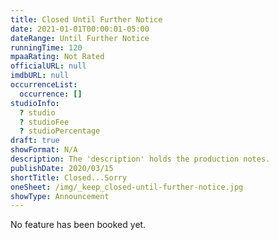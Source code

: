 ```yaml
---
title: Closed Until Further Notice
date: 2021-01-01T00:00:01-05:00
dateRange: Until Further Notice
runningTime: 120
mpaaRating: Not Rated
officialURL: null
imdbURL: null
occurrenceList:
  occurrence: []
studioInfo:
  ? studio
  ? studioFee
  ? studioPercentage
draft: true
showFormat: N/A
description: The 'description' holds the production notes.
publishDate: 2020/03/15
shortTitle: Closed...Sorry
oneSheet: /img/_keep_closed-until-further-notice.jpg
showType: Announcement
---
```


No feature has been booked yet.
